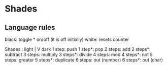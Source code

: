 # Shades

## Language rules
black: toggle * on/off (it is off initially)
white: resets counter

Shades :
light
 |
 V
dark
1 step:    push
1 step*:   pop
2 steps:   add
2 steps*:  subtract
3 steps:   multiply
3 steps*:  divide
4 steps:   mod
4 steps*:  not
5 steps:   greater
5 steps*:  duplicate
6 steps:   out (number)
6 steps*:  out (char)